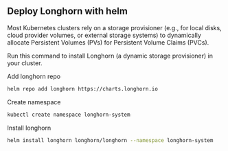 ## Deploy Longhorn with helm

Most Kubernetes clusters rely on a storage provisioner (e.g., for local disks, cloud provider volumes, or external storage systems) to dynamically allocate Persistent Volumes (PVs) for Persistent Volume Claims (PVCs).


Run this command to install Longhorn (a dynamic storage provisioner) in your cluster.

Add longhorn repo

```bash
helm repo add longhorn https://charts.longhorn.io
```

Create namespace
```bash
kubectl create namespace longhorn-system
```

Install longhorn
```bash
helm install longhorn longhorn/longhorn --namespace longhorn-system
```